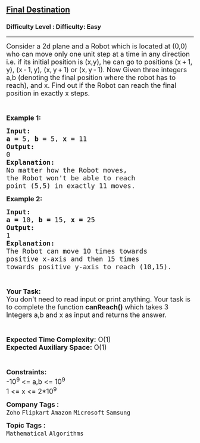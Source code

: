 <h2><a href="https://www.geeksforgeeks.org/problems/final-destination4628/1?page=2&company=Flipkart&difficulty=Easy&sortBy=submissions">Final Destination</a></h2><h3>Difficulty Level : Difficulty: Easy</h3><hr><div class="problems_problem_content__Xm_eO"><p><span style="font-size:18px">Consider a 2d plane and a Robot which is located at (0,0) who&nbsp;can move only one unit step at a time&nbsp;in any direction i.e. if its initial position is (x,y), he can go to positions (x + 1, y), (x - 1, y),&nbsp;(x, y + 1) or (x, y - 1). Now Given three integers a,b (denoting the final position where the robot has to reach), and x. Find out if the Robot can reach the final position in exactly x steps.</span></p>

<p>&nbsp;</p>

<p><span style="font-size:18px"><strong>Example 1:</strong></span></p>

<pre><span style="font-size:18px"><strong>Input:</strong></span>
<strong><span style="font-size:18px">a = </span></strong><span style="font-size:18px">5, <strong>b = </strong>5, <strong>x</strong> <strong>= </strong>11</span>
<span style="font-size:18px"><strong>Output:</strong></span>
<span style="font-size:18px">0</span>
<span style="font-size:18px"><strong>Explanation:</strong></span>
<span style="font-size:18px">No matter how the Robot moves,
the Robot won't be able to reach
point (5,5) in exactly 11 moves.</span></pre>

<p><span style="font-size:18px"><strong>Example 2:</strong></span></p>

<pre><span style="font-size:18px"><strong>Input:</strong></span>
<strong><span style="font-size:18px">a = </span></strong><span style="font-size:18px">10, <strong>b = </strong>15, <strong>x</strong> <strong>= </strong>25</span>
<span style="font-size:18px"><strong>Output:</strong></span>
<span style="font-size:18px">1</span>
<span style="font-size:18px"><strong>Explanation:</strong></span>
<span style="font-size:18px">The Robot can move 10 times towards
positive x-axis and then 15 times
towards positive y-axis to reach (10,15).
</span></pre>

<p>&nbsp;</p>

<p><span style="font-size:18px"><strong>Your Task:</strong><br>
You don't need to read input or print anything. Your task is to complete the function <strong>canReach()</strong> which takes 3 Integers a,b and x as input and returns the answer.</span></p>

<p>&nbsp;</p>

<p><span style="font-size:18px"><strong>Expected Time Complexity:</strong> O(1)<br>
<strong>Expected Auxiliary Space:</strong> O(1)</span></p>

<p>&nbsp;</p>

<p><span style="font-size:18px"><strong>Constraints:</strong></span><br>
<span style="font-size:18px">-10<sup>9</sup> &lt;= a,b &lt;= 10<sup>9</sup><br>
1 &lt;= x &lt;= 2*10<sup>9</sup></span></p>
</div><p><span style=font-size:18px><strong>Company Tags : </strong><br><code>Zoho</code>&nbsp;<code>Flipkart</code>&nbsp;<code>Amazon</code>&nbsp;<code>Microsoft</code>&nbsp;<code>Samsung</code>&nbsp;<br><p><span style=font-size:18px><strong>Topic Tags : </strong><br><code>Mathematical</code>&nbsp;<code>Algorithms</code>&nbsp;